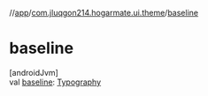 //[app](../../index.md)/[com.jluqgon214.hogarmate.ui.theme](index.md)/[baseline](baseline.md)

# baseline

[androidJvm]\
val [baseline](baseline.md): [Typography](https://developer.android.com/reference/kotlin/androidx/compose/material3/Typography.html)
